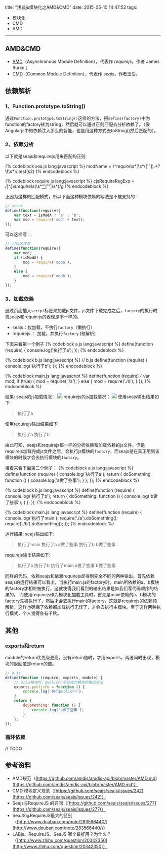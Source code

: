 title: "浅谈js模块化之AMD&CMD"
date: 2015-05-10 14:47:52
tags:
- 模块化
- CMD
- AMD
---
## AMD&CMD
* [AMD](https://github.com/amdjs/amdjs-api/wiki/AMD)（Asynchronous Module Definition），代表作 *requirejs*，作者 James Burke；
* [CMD](https://github.com/cmdjs/specification/blob/master/draft/module.md)（Common Module Definition），代表作 *seajs*，作者玉伯。

## 依赖解析

### 1、Function.prototype.toString()

通过`Function.prototype.toString()`这样的方法，把`define(factory)`中为function的factory转为string，然后就可以通过正则匹配去分析依赖了。（像Angularjs中的依赖注入那么的智能，也是用这种方式去toString()然后匹配的）。

### 2、依赖分析

以下就是seajs和requirejs用来匹配的正则

{% codeblock sea.js lang:javascript %}
modName = /^require\s*\(\s*(['"]).+?\1\s*\)/.test(s2)
{% endcodeblock %}

{% codeblock require.js lang:javascript %}
cjsRequireRegExp = /[^.]\s*require\s*\(\s*["']([^'"\s]+)["']\s*\)/g
{% endcodeblock %}

正因为这样的匹配模式，所以下面这种模块依赖的写法是不被支持的：
``` javascript
// error
define(function(require){
    var text = isModA ? 'a' : 'b';
    var mod = require('mod' + text);
});
```
可以这样写：
``` javascript
// 可以这样写
define(function(require){
    var mod;
    if (isModA) {
        mod = require('moda');
    }
    else {
        mod = require('modb');
    }
});
```

### 3、加载依赖
通过页面插入`script`标签来加载js文件，js文件下载完成之后，`factory`的执行时机seajs和requirejs的表现是不一样的。
* seajs：仅加载，不执行`factory`（懒执行）
* requirejs:： 加载，并执行`factory` (预解析)

下面来看第一个例子
{% codeblock a.js lang:javascript %}
define(function (require) {
    console.log('执行了a');
});
{% endcodeblock %}

{% codeblock b.js lang:javascript %}
// b.js
define(function (require) {
    console.log('执行了b');
});
{% endcodeblock %}

{% codeblock main.js lang:javascript %}
define(function (require) {
    var mod;
    if (true) {
        mod = require('./a');
    }
    else {
        mod = require('./b');
    }
});
{% endcodeblock %}

结果:
seajs的js加载情况：
![](/blog/AMD-CMD/seajs.jpg)
requirejs的js加载情况：
![](/blog/AMD-CMD/requirejs.jpg)
使用seajs输出结果如下: 
> 执行了a

使用requirejs输出结果如下: 
> 执行了a
> 执行了b

由此可知，seajs和requirejs都一样的分析依赖和加载依赖的js文件，但是requirejs加载完成js文件之后，会执行js模块的`factory`，而seajs是在真正用到该模块的时候才会去执行模块的`factory`。

接着来看下面第二个例子：
{% codeblock a.js lang:javascript %}
define(function (require) {
    console.log('执行了a');
    return {
        doSomething: function () {
            console.log('a做了些事');
        }
    };
});
{% endcodeblock %}

{% codeblock b.js lang:javascript %}
define(function (require) {
    console.log('执行了b');
    return {
        doSomething: function () {
            console.log('b做了些事');
        }
    };
});
{% endcodeblock %}

{% codeblock main.js lang:javascript %}
define(function (require) {
    console.log('执行了main');
    require('./a').doSomething();
    require('./b').doSomething();
});
{% endcodeblock %}

运行结果:
seajs输出如下: 
> 执行了main
> 执行了a
> a做了些事
> 执行了b
> b做了些事


requirejs输出结果如下: 
> 执行了a
> 执行了b
> 执行了main
> a做了些事
> b做了些事

同样的代码，依赖seajs和依赖requirejs却得到完全不同的两种输出。首先依赖seajs的运行结果可以看出，当执行main.js的factory时，main所依赖的a、b模块的factory才相继被执行，这就使得我们看到的输出结果是如我们写代码顺序的结果的。
而使用requirejs作为模块化加载工具时，首先是main依赖的a、b模块的factory先被执行了，然后才会去执行main的factory，这就是requirejs的依赖预解析，这样也确保了依赖都加载执行无误了，才会去执行主模块。至于这样两种执行模式，个人觉得各有千秋。

## 其他

### exports和return
module的return优先级更高，没有return值时，才用exports，两者同时出现，模块的返回值是return的值。

``` javascript
// a.js
define(function (require, exports, module) {
    // 引入a模块时，publicFn不会成为模块的输出方法
    exports.publicFn = function () {
        console.log('执行publicFn');
    }
    return {
        doSomething: function () {
            console.log('a做了些事');
        }
    };
});
```

### 循环依赖
// TODO

## 参考资料
- AMD规范（[https://github.com/amdjs/amdjs-api/blob/master/AMD.md](https://github.com/amdjs/amdjs-api/blob/master/AMD.md)）
- CMD 模块定义规范（[https://github.com/seajs/seajs/issues/242](https://github.com/seajs/seajs/issues/242)）
- Seajs与RequireJS 的异同（[https://github.com/seajs/seajs/issues/277](https://github.com/seajs/seajs/issues/277)）
- SeaJS与RequireJS最大的区别（[http://www.douban.com/note/283566440/](http://www.douban.com/note/283566440/)）
- LABjs、RequireJS、SeaJS 哪个最好用？为什么？（[http://www.zhihu.com/question/20342350](http://www.zhihu.com/question/20342350)）